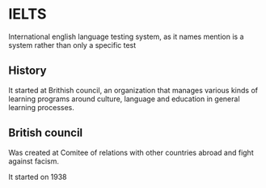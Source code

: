 # IELTS

International english language testing system, as it names mention is a system rather than only a specific test

## History

It started at Brithish council, an organization that manages various kinds of learning programs around culture, language and 
education in general learning processes.

## British council

Was created at Comitee of relations with other countries abroad and fight against facism. 

It started on 1938